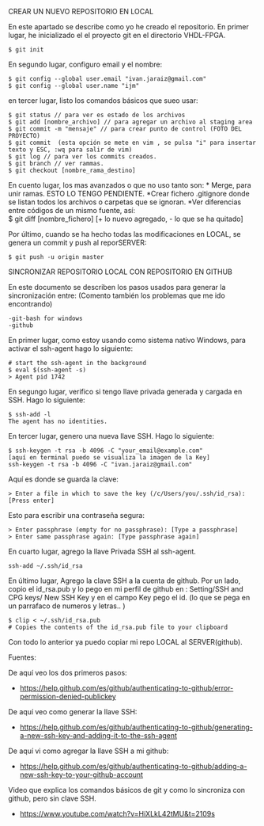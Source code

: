 CREAR UN NUEVO REPOSITORIO EN LOCAL

En este apartado se describe como yo he creado el repositorio. 
En primer lugar, he inicializado el el proyecto git en el directorio VHDL-FPGA. 

	$ git init

En segundo lugar, configuro email y el nombre: 

	$ git config --global user.email "ivan.jaraiz@gmail.com"
	$ git config --global user.name "ijm"

en tercer lugar, listo los comandos básicos que sueo usar: 

	$ git status // para ver es estado de los archivos
	$ git add [nombre_archivo] // para agregar un archivo al staging area
	$ git commit -m "mensaje" // para crear punto de control (FOTO DEL PROYECTO)
	$ git commit  (esta opción se mete en vim , se pulsa "i" para insertar texto y ESC, :wq para salir de vim)
	$ git log // para ver los commits creados. 
	$ git branch // ver rammas. 
	$ git checkout [nombre_rama_destino]
	
En cuento lugar, los mas avanzados o que no uso tanto son: 
	* Merge, para unir ramas. ESTO LO TENGO PENDIENTE. 
	*Crear fichero .gitignore donde se listan todos los archivos o carpetas que se ignoran. 
	*Ver diferencias entre códigos de un mismo fuente, así:  
			$ git diff [nombre_fichero] [+ lo nuevo agregado, - lo que se ha quitado]
			
			
Por último, cuando se ha hecho todas las modificaciones en LOCAL, se genera un commit y push al reporSERVER: 

	$ git push -u origin master	
	
	


	
SINCRONIZAR REPOSITORIO LOCAL CON REPOSITORIO EN GITHUB

En este documento se describen los pasos usados para generar la sincronización entre:
(Comento también los problemas que me ido encontrando)
 
	-git-bash for windows
	-github
	
En primer lugar, como estoy usando como sistema nativo Windows, para activar el ssh-agent hago lo siguiente: 

	# start the ssh-agent in the background
	$ eval $(ssh-agent -s)
	> Agent pid 1742

En segungo lugar, verifico si tengo llave privada generada y cargada en SSH. Hago lo siguiente: 

	$ ssh-add -l
	The agent has no identities.

En tercer lugar, genero una nueva llave SSH. Hago lo siguiente: 

	$ ssh-keygen -t rsa -b 4096 -C "your_email@example.com"
	[aquí en terminal puedo se visualiza la imagen de la Key]
	ssh-keygen -t rsa -b 4096 -C "ivan.jaraiz@gmail.com"

	
Aquí es donde se guarda la clave: 
	
	> Enter a file in which to save the key (/c/Users/you/.ssh/id_rsa):[Press enter]
	
Esto para escribir una contraseña segura: 
	
	> Enter passphrase (empty for no passphrase): [Type a passphrase]
	> Enter same passphrase again: [Type passphrase again]
	

En cuarto lugar, agrego la llave Privada SSH al ssh-agent. 
	
	ssh-add ~/.ssh/id_rsa

En último lugar, Agrego la clave SSH a la cuenta de github. Por un lado, copio el id_rsa.pub y 
lo pego en mi perfil de github en : Setting/SSH and CPG keys/ New SSH Key y en el campo Key pego
el id. (lo que se pega en un parrafaco de numeros y letras.. )
	
	
	$ clip < ~/.ssh/id_rsa.pub
	# Copies the contents of the id_rsa.pub file to your clipboard



Con todo lo anterior ya puedo copiar mi repo LOCAL  al SERVER(github). 




Fuentes: 

De aquí veo los dos primeros pasos: 

* https://help.github.com/es/github/authenticating-to-github/error-permission-denied-publickey

De aquí veo como generar la llave SSH: 

* https://help.github.com/es/github/authenticating-to-github/generating-a-new-ssh-key-and-adding-it-to-the-ssh-agent

De aquí vi como agregar la llave SSH a mi github: 

* https://help.github.com/es/github/authenticating-to-github/adding-a-new-ssh-key-to-your-github-account

Video que explica los comandos básicos de git y como lo sincroniza con github, pero sin clave SSH. 

* https://www.youtube.com/watch?v=HiXLkL42tMU&t=2109s	
